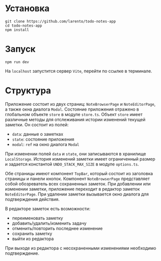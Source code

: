 # Установка

```
git clone https://github.com/larento/todo-notes-app
cd todo-notes-app
npm install
```

# Запуск

```
npm run dev
```

На `localhost` запустится сервер `Vite`, перейти по ссылке в терминале.

# Структура

Приложение состоит из двух страниц: `NoteBrowserPage` и `NoteEditorPage`, а также окна диалога `Modal`. Состояние приложения отражено в глобальном объекте `store` в модуле `store.ts`. Объект `store` имеет различные методы для отслеживания истории изменений текущей заметки. Он состоит из полей:

- `data`: данные о заметках
- `state`: состояние приложения
- `modal`: `ref` на окно диалога `Modal`

При изменении полей `data` и `state`, они записываются в хранилище `LocalStorage`. История изменений заметки имеет ограниченный размер и задается константой `UNDO_STACK_MAX_SIZE` в модуле `options.ts`.

Обе страницы имеют компонент `TopBar`, который состоит из заголовка страницы и панели кнопок. Компонент `NoteBrowserPage` представляет собой обозреватель всех сохраненных заметок. При добавлении или изменении заметки, приложение переходит в редактор заметок `NoteEditorPage`. При удалении заметки вызывается окно диалога для подтверждения действия.

В редакторе заметок есть возможности:

- переименовать заметку
- добавить/удалить/изменить задачу
- отменить/повторить последнее изменение
- сохранить заметку
- выйти из редактора

При выходе из редактора c несохраненными изменениями необходимо подтверждение.
